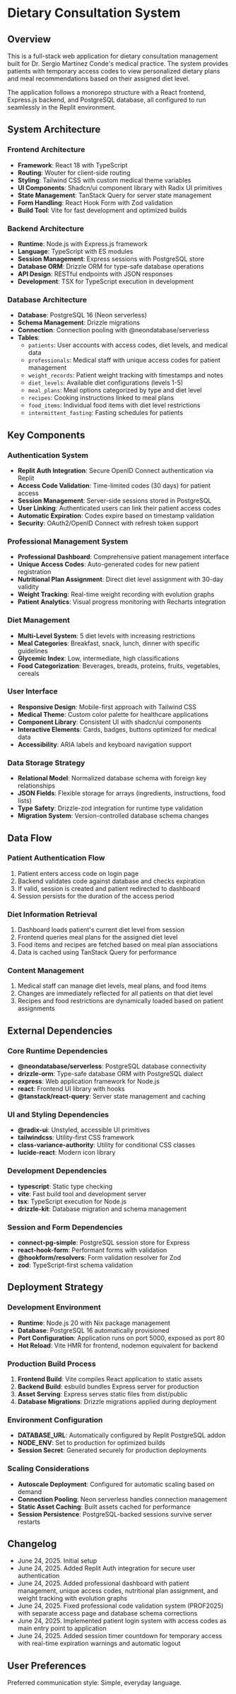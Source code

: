 # Dietary Consultation System

## Overview

This is a full-stack web application for dietary consultation management built for Dr. Sergio Martínez Conde's medical practice. The system provides patients with temporary access codes to view personalized dietary plans and meal recommendations based on their assigned diet level.

The application follows a monorepo structure with a React frontend, Express.js backend, and PostgreSQL database, all configured to run seamlessly in the Replit environment.

## System Architecture

### Frontend Architecture
- **Framework**: React 18 with TypeScript
- **Routing**: Wouter for client-side routing
- **Styling**: Tailwind CSS with custom medical theme variables
- **UI Components**: Shadcn/ui component library with Radix UI primitives
- **State Management**: TanStack Query for server state management
- **Form Handling**: React Hook Form with Zod validation
- **Build Tool**: Vite for fast development and optimized builds

### Backend Architecture
- **Runtime**: Node.js with Express.js framework
- **Language**: TypeScript with ES modules
- **Session Management**: Express sessions with PostgreSQL store
- **Database ORM**: Drizzle ORM for type-safe database operations
- **API Design**: RESTful endpoints with JSON responses
- **Development**: TSX for TypeScript execution in development

### Database Architecture
- **Database**: PostgreSQL 16 (Neon serverless)
- **Schema Management**: Drizzle migrations
- **Connection**: Connection pooling with @neondatabase/serverless
- **Tables**:
  - `patients`: User accounts with access codes, diet levels, and medical data
  - `professionals`: Medical staff with unique access codes for patient management
  - `weight_records`: Patient weight tracking with timestamps and notes
  - `diet_levels`: Available diet configurations (levels 1-5)
  - `meal_plans`: Meal options categorized by type and diet level
  - `recipes`: Cooking instructions linked to meal plans
  - `food_items`: Individual food items with diet level restrictions
  - `intermittent_fasting`: Fasting schedules for patients

## Key Components

### Authentication System
- **Replit Auth Integration**: Secure OpenID Connect authentication via Replit
- **Access Code Validation**: Time-limited codes (30 days) for patient access
- **Session Management**: Server-side sessions stored in PostgreSQL
- **User Linking**: Authenticated users can link their patient access codes
- **Automatic Expiration**: Codes expire based on timestamp validation
- **Security**: OAuth2/OpenID Connect with refresh token support

### Professional Management System
- **Professional Dashboard**: Comprehensive patient management interface
- **Unique Access Codes**: Auto-generated codes for new patient registration
- **Nutritional Plan Assignment**: Direct diet level assignment with 30-day validity
- **Weight Tracking**: Real-time weight recording with evolution graphs
- **Patient Analytics**: Visual progress monitoring with Recharts integration

### Diet Management
- **Multi-Level System**: 5 diet levels with increasing restrictions
- **Meal Categories**: Breakfast, snack, lunch, dinner with specific guidelines
- **Glycemic Index**: Low, intermediate, high classifications
- **Food Categorization**: Beverages, breads, proteins, fruits, vegetables, cereals

### User Interface
- **Responsive Design**: Mobile-first approach with Tailwind CSS
- **Medical Theme**: Custom color palette for healthcare applications
- **Component Library**: Consistent UI with shadcn/ui components
- **Interactive Elements**: Cards, badges, buttons optimized for medical data
- **Accessibility**: ARIA labels and keyboard navigation support

### Data Storage Strategy
- **Relational Model**: Normalized database schema with foreign key relationships
- **JSON Fields**: Flexible storage for arrays (ingredients, instructions, food lists)
- **Type Safety**: Drizzle-zod integration for runtime type validation
- **Migration System**: Version-controlled database schema changes

## Data Flow

### Patient Authentication Flow
1. Patient enters access code on login page
2. Backend validates code against database and checks expiration
3. If valid, session is created and patient redirected to dashboard
4. Session persists for the duration of the access period

### Diet Information Retrieval
1. Dashboard loads patient's current diet level from session
2. Frontend queries meal plans for the assigned diet level
3. Food items and recipes are fetched based on meal plan associations
4. Data is cached using TanStack Query for performance

### Content Management
1. Medical staff can manage diet levels, meal plans, and food items
2. Changes are immediately reflected for all patients on that diet level
3. Recipes and food restrictions are dynamically loaded based on patient assignments

## External Dependencies

### Core Runtime Dependencies
- **@neondatabase/serverless**: PostgreSQL database connectivity
- **drizzle-orm**: Type-safe database ORM with PostgreSQL dialect
- **express**: Web application framework for Node.js
- **react**: Frontend UI library with hooks
- **@tanstack/react-query**: Server state management and caching

### UI and Styling Dependencies
- **@radix-ui**: Unstyled, accessible UI primitives
- **tailwindcss**: Utility-first CSS framework
- **class-variance-authority**: Utility for conditional CSS classes
- **lucide-react**: Modern icon library

### Development Dependencies
- **typescript**: Static type checking
- **vite**: Fast build tool and development server
- **tsx**: TypeScript execution for Node.js
- **drizzle-kit**: Database migration and schema management

### Session and Form Dependencies
- **connect-pg-simple**: PostgreSQL session store for Express
- **react-hook-form**: Performant forms with validation
- **@hookform/resolvers**: Form validation resolver for Zod
- **zod**: TypeScript-first schema validation

## Deployment Strategy

### Development Environment
- **Runtime**: Node.js 20 with Nix package management
- **Database**: PostgreSQL 16 automatically provisioned
- **Port Configuration**: Application runs on port 5000, exposed as port 80
- **Hot Reload**: Vite HMR for frontend, nodemon equivalent for backend

### Production Build Process
1. **Frontend Build**: Vite compiles React application to static assets
2. **Backend Build**: esbuild bundles Express server for production
3. **Asset Serving**: Express serves static files from dist/public
4. **Database Migrations**: Drizzle migrations applied during deployment

### Environment Configuration
- **DATABASE_URL**: Automatically configured by Replit PostgreSQL addon
- **NODE_ENV**: Set to production for optimized builds
- **Session Secret**: Generated securely for production deployments

### Scaling Considerations
- **Autoscale Deployment**: Configured for automatic scaling based on demand
- **Connection Pooling**: Neon serverless handles connection management
- **Static Asset Caching**: Built assets cached for performance
- **Session Persistence**: PostgreSQL-backed sessions survive server restarts

## Changelog

- June 24, 2025. Initial setup
- June 24, 2025. Added Replit Auth integration for secure user authentication
- June 24, 2025. Added professional dashboard with patient management, unique access codes, nutritional plan assignment, and weight tracking with evolution graphs
- June 24, 2025. Fixed professional code validation system (PROF2025) with separate access page and database schema corrections
- June 24, 2025. Implemented patient login system with access codes as main entry point to application
- June 24, 2025. Added session timer countdown for temporary access with real-time expiration warnings and automatic logout

## User Preferences

Preferred communication style: Simple, everyday language.